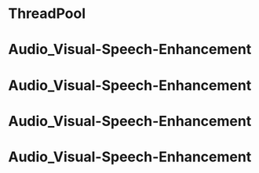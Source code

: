 # ThreadPool
# Audio_Visual-Speech-Enhancement
# Audio_Visual-Speech-Enhancement
# Audio_Visual-Speech-Enhancement
# Audio_Visual-Speech-Enhancement
